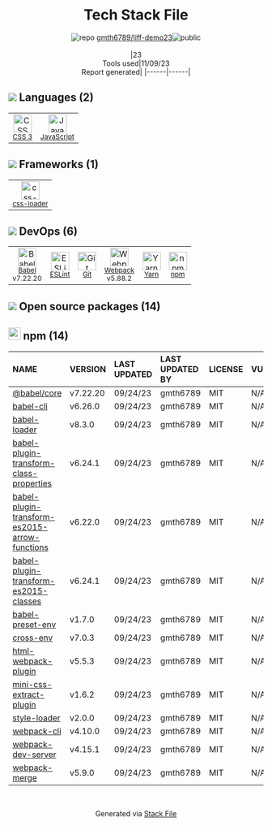 <!--
--- Readme.md Snippet without images Start ---
## Tech Stack
gmth6789/liff-demo23 is built on the following main stack:
- [JavaScript](https://developer.mozilla.org/en-US/docs/Web/JavaScript) – Languages
- [Webpack](http://webpack.js.org) – JS Build Tools / JS Task Runners
- [Babel](http://babeljs.io/) – JavaScript Compilers
- [ESLint](http://eslint.org/) – Code Review
- [Yarn](https://yarnpkg.com/) – Front End Package Manager
- [css-loader](https://github.com/webpack-contrib/css-loader) – CSS Pre-processors / Extensions

Full tech stack [here](/techstack.md)
--- Readme.md Snippet without images End ---

--- Readme.md Snippet with images Start ---
## Tech Stack
gmth6789/liff-demo23 is built on the following main stack:
- <img width='25' height='25' src='https://img.stackshare.io/service/1209/javascript.jpeg' alt='JavaScript'/> [JavaScript](https://developer.mozilla.org/en-US/docs/Web/JavaScript) – Languages
- <img width='25' height='25' src='https://img.stackshare.io/service/1682/IMG_4636.PNG' alt='Webpack'/> [Webpack](http://webpack.js.org) – JS Build Tools / JS Task Runners
- <img width='25' height='25' src='https://img.stackshare.io/service/2739/-1wfGjNw.png' alt='Babel'/> [Babel](http://babeljs.io/) – JavaScript Compilers
- <img width='25' height='25' src='https://img.stackshare.io/service/3337/Q4L7Jncy.jpg' alt='ESLint'/> [ESLint](http://eslint.org/) – Code Review
- <img width='25' height='25' src='https://img.stackshare.io/service/5848/44mC-kJ3.jpg' alt='Yarn'/> [Yarn](https://yarnpkg.com/) – Front End Package Manager
- <img width='25' height='25' src='https://img.stackshare.io/service/8074/default_d2b16fd6997fb2e164de645a34f9b8d5a880d999.png' alt='css-loader'/> [css-loader](https://github.com/webpack-contrib/css-loader) – CSS Pre-processors / Extensions

Full tech stack [here](/techstack.md)
--- Readme.md Snippet with images End ---
-->
<div align="center">

# Tech Stack File
![](https://img.stackshare.io/repo.svg "repo") [gmth6789/liff-demo23](https://github.com/gmth6789/liff-demo23)![](https://img.stackshare.io/public_badge.svg "public")
<br/><br/>
|23<br/>Tools used|11/09/23 <br/>Report generated|
|------|------|
</div>

## <img src='https://img.stackshare.io/languages.svg'/> Languages (2)
<table><tr>
  <td align='center'>
  <img width='36' height='36' src='https://img.stackshare.io/service/6727/css.png' alt='CSS 3'>
  <br>
  <sub><a href="https://developer.mozilla.org/en-US/docs/Web/CSS/CSS3">CSS 3</a></sub>
  <br>
  <sub></sub>
</td>

<td align='center'>
  <img width='36' height='36' src='https://img.stackshare.io/service/1209/javascript.jpeg' alt='JavaScript'>
  <br>
  <sub><a href="https://developer.mozilla.org/en-US/docs/Web/JavaScript">JavaScript</a></sub>
  <br>
  <sub></sub>
</td>

</tr>
</table>

## <img src='https://img.stackshare.io/frameworks.svg'/> Frameworks (1)
<table><tr>
  <td align='center'>
  <img width='36' height='36' src='https://img.stackshare.io/service/8074/default_d2b16fd6997fb2e164de645a34f9b8d5a880d999.png' alt='css-loader'>
  <br>
  <sub><a href="https://github.com/webpack-contrib/css-loader">css-loader</a></sub>
  <br>
  <sub></sub>
</td>

</tr>
</table>

## <img src='https://img.stackshare.io/devops.svg'/> DevOps (6)
<table><tr>
  <td align='center'>
  <img width='36' height='36' src='https://img.stackshare.io/service/2739/-1wfGjNw.png' alt='Babel'>
  <br>
  <sub><a href="http://babeljs.io/">Babel</a></sub>
  <br>
  <sub>v7.22.20</sub>
</td>

<td align='center'>
  <img width='36' height='36' src='https://img.stackshare.io/service/3337/Q4L7Jncy.jpg' alt='ESLint'>
  <br>
  <sub><a href="http://eslint.org/">ESLint</a></sub>
  <br>
  <sub></sub>
</td>

<td align='center'>
  <img width='36' height='36' src='https://img.stackshare.io/service/1046/git.png' alt='Git'>
  <br>
  <sub><a href="http://git-scm.com/">Git</a></sub>
  <br>
  <sub></sub>
</td>

<td align='center'>
  <img width='36' height='36' src='https://img.stackshare.io/service/1682/IMG_4636.PNG' alt='Webpack'>
  <br>
  <sub><a href="http://webpack.js.org">Webpack</a></sub>
  <br>
  <sub>v5.88.2</sub>
</td>

<td align='center'>
  <img width='36' height='36' src='https://img.stackshare.io/service/5848/44mC-kJ3.jpg' alt='Yarn'>
  <br>
  <sub><a href="https://yarnpkg.com/">Yarn</a></sub>
  <br>
  <sub></sub>
</td>

<td align='center'>
  <img width='36' height='36' src='https://img.stackshare.io/service/1120/lejvzrnlpb308aftn31u.png' alt='npm'>
  <br>
  <sub><a href="https://www.npmjs.com/">npm</a></sub>
  <br>
  <sub></sub>
</td>

</tr>
</table>


## <img src='https://img.stackshare.io/group.svg' /> Open source packages (14)</h2>

## <img width='24' height='24' src='https://img.stackshare.io/service/1120/lejvzrnlpb308aftn31u.png'/> npm (14)

|NAME|VERSION|LAST UPDATED|LAST UPDATED BY|LICENSE|VULNERABILITIES|
|:------|:------|:------|:------|:------|:------|
|[@babel/core](https://www.npmjs.com/@babel/core)|v7.22.20|09/24/23|gmth6789 |MIT|N/A|
|[babel-cli](https://www.npmjs.com/babel-cli)|v6.26.0|09/24/23|gmth6789 |MIT|N/A|
|[babel-loader](https://www.npmjs.com/babel-loader)|v8.3.0|09/24/23|gmth6789 |MIT|N/A|
|[babel-plugin-transform-class-properties](https://www.npmjs.com/babel-plugin-transform-class-properties)|v6.24.1|09/24/23|gmth6789 |MIT|N/A|
|[babel-plugin-transform-es2015-arrow-functions](https://www.npmjs.com/babel-plugin-transform-es2015-arrow-functions)|v6.22.0|09/24/23|gmth6789 |MIT|N/A|
|[babel-plugin-transform-es2015-classes](https://www.npmjs.com/babel-plugin-transform-es2015-classes)|v6.24.1|09/24/23|gmth6789 |MIT|N/A|
|[babel-preset-env](https://www.npmjs.com/babel-preset-env)|v1.7.0|09/24/23|gmth6789 |MIT|N/A|
|[cross-env](https://www.npmjs.com/cross-env)|v7.0.3|09/24/23|gmth6789 |MIT|N/A|
|[html-webpack-plugin](https://www.npmjs.com/html-webpack-plugin)|v5.5.3|09/24/23|gmth6789 |MIT|N/A|
|[mini-css-extract-plugin](https://www.npmjs.com/mini-css-extract-plugin)|v1.6.2|09/24/23|gmth6789 |MIT|N/A|
|[style-loader](https://www.npmjs.com/style-loader)|v2.0.0|09/24/23|gmth6789 |MIT|N/A|
|[webpack-cli](https://www.npmjs.com/webpack-cli)|v4.10.0|09/24/23|gmth6789 |MIT|N/A|
|[webpack-dev-server](https://www.npmjs.com/webpack-dev-server)|v4.15.1|09/24/23|gmth6789 |MIT|N/A|
|[webpack-merge](https://www.npmjs.com/webpack-merge)|v5.9.0|09/24/23|gmth6789 |MIT|N/A|

<br/>
<div align='center'>

Generated via [Stack File](https://github.com/apps/stack-file)
